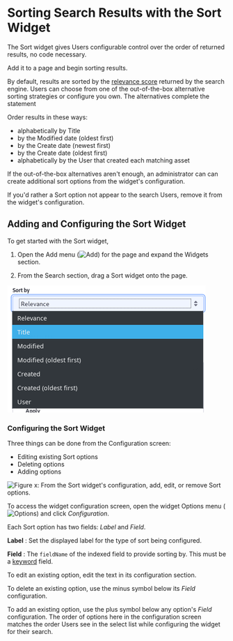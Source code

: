 # Sorting Search Results with the Sort Widget

The Sort widget gives Users configurable control over the order of returned
results, no code necessary.

Add it to a page and begin sorting results.

By default, results are sorted by the [relevance
score](https://www.elastic.co/guide/en/elasticsearch/guide/master/scoring-theory.html)
returned by the search engine. Users can choose from one of the out-of-the-box
alternative sorting strategies or configure you own. The alternatives complete
the statement

Order results in these ways:

- alphabetically by Title
- by the Modified date (oldest first)
- by the Create date (newest first)
- by the Create date (oldest first)
- alphabetically by the User that created each matching asset

If the out-of-the-box alternatives aren't enough, an administrator can can
create additional sort options from the widget's configuration.

If you'd rather a Sort option not appear to the search Users, remove it from the
widget's configuration.

## Adding and Configuring the Sort Widget

To get started with the Sort widget,

1. Open the Add menu (![Add](../../images/icon-add-widget.png)) for the page and
   expand the Widgets section.

2.  From the Search section, drag a Sort widget onto the page.

![Figure x: Users can re-order search results with the Sort widget.](../../images/search-sort.png)

### Configuring the Sort Widget

Three things can be done from the Configuration screen:

- Editing existing Sort options
- Deleting options
- Adding options

![Figure x: From the Sort widget's configuration, add, edit, or remove Sort
options.](../../images/search-sort-configuration.png)

To access the widget configuration screen, open the widget Options menu (![Options](../../images/icon-app-options.png)) and click _Configuration_.

Each Sort option has two fields: _Label_ and _Field_.

**Label**
: Set the displayed label for the type of sort being configured.

**Field**
: The `fieldName` of the indexed field to provide sorting by. This must be a
[keyword](https://www.elastic.co/guide/en/elasticsearch/reference/6.5/keyword.html)
field.

To edit an existing option, edit the text in its configuration section.

To delete an existing option, use the minus symbol below its _Field_
configuration.

To add an existing option, use the plus symbol below any option's _Field_
configuration. The order of options here in the configuration screen matches the
order Users see in the select list while configuring the widget for their
search.
